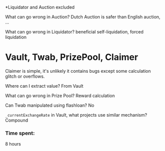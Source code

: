 *Liquidator and Auction excluded

What can go wrong in Auction?
Dutch Auction is safer than English auction, ...

What can go wrong in Liquidator?
beneficial self-liquidation, forced liquidation


Vault, Twab, PrizePool, Claimer
=====

Claimer is simple, it's unlikely it contains bugs except some calculation glitch or overflows.

Where can I extract value?
From Vault

What can go wrong in Prize Pool?
Reward calculation

Can Twab manipulated using flashloan?
No

`_currentExchangeRate` in Vault, what projects use similar mechanism?
Compound


### Time spent:
8 hours